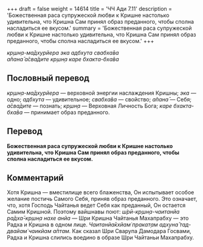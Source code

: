 +++
draft = false
weight = 14614
title = 'ЧЧ Ади 7.11'
description = 'Божественная раса супружеской любви к Кришне настолько удивительна, что Кришна Сам принял образ преданного, чтобы сполна насладиться ее вкусом.'
summary = 'Божественная раса супружеской любви к Кришне настолько удивительна, что Кришна Сам принял образ преданного, чтобы сполна насладиться ее вкусом.'
+++

_кр̣шн̣а-ма̄дхурйера эка адбхута свабха̄ва  
а̄пана̄ а̄сва̄дите кр̣шн̣а каре бхакта-бха̄ва_

## Пословный перевод

_кр̣шн̣а_\-_ма̄дхурйера_ — верховной энергии наслаждения Кришны; _эка_ — одно; _адбхута_ — удивительное; _свабха̄ва_ — свойство; _а̄пана̄_ — Себя; _а̄сва̄дите_ — познать; _кр̣шн̣а_ — Верховная Личность Бога; _каре_ _бхакта_\-_бха̄ва_ — принимает образ преданного.

## Перевод

**Божественная раса супружеской любви к Кришне настолько удивительна, что Кришна Сам принял образ преданного, чтобы сполна насладиться ее вкусом.**

## Комментарий

Хотя Кришна — вместилище всего блаженства, Он испытывает особое желание постичь Самого Себя, приняв образ преданного. Это означает, что, хотя Господь Чайтанья ведет Себя как преданный, Он остается Самим Кришной. Поэтому вайшнавы поют: _ш́рӣ-кр̣шн̣а-чаитанйа ра̄дха̄-кр̣шн̣а нахе анйа_ — Шри Кришна Чайтанья Махапрабху — это Радха и Кришна в одном лице. _Чаитанйа̄кхйам̇ пракат̣ам адхуна̄ тад-двайам̇ чаикйам а̄птам._ Как сказал Шри Сварупа Дамодара Госвами, Радха и Кришна слились воедино в образе Шри Чайтаньи Махапрабху.
